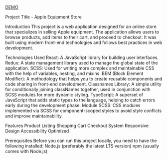 [DEMO](https://khomichyehor.github.io/phone_catalog/)

Project Title - Apple Equipment Store

Introduction
This project is a web application designed for an online store that specializes in selling Apple equipment. The application allows users to browse products, add items to their cart, and proceed to checkout. It was built using modern front-end technologies and follows best practices in web development.

Technologies Used
React: A JavaScript library for building user interfaces.
Redux: A state management library used to manage the global state of the application.
SCSS: Used for writing more complex and maintainable CSS with the help of variables, nesting, and mixins.
BEM (Block Element Modifier): A methodology that helps you to create reusable components and code sharing in front-end development.
Classnames Library: A simple utility for conditionally joining classNames together, used in conjunction with SCSS modules for more dynamic styling.
TypeScript: A superset of JavaScript that adds static types to the language, helping to catch errors early during the development phase.
Module SCSS: CSS modules implemented via SCSS for component-scoped styles to avoid style conflicts and improve maintainability.

Features
Product Listing
Shopping Cart
Checkout System
Responsive Design
Accessibility Optimized

Prerequisites
Before you can run this project locally, you need to have the following installed:
Node.js (preferably the latest LTS version)
npm (usually comes with Node.js)
